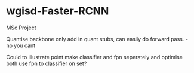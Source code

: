 # wgisd-Faster-RCNN
MSc Project


Quantise backbone only add in quant stubs, can easily do forward pass. - no you cant

Could to illustrate point make classifier and fpn seperately and optimise both use fpn to classifier on set?
